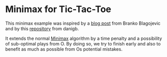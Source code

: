 # Minimax for Tic-Tac-Toe

This minimax example was inspired by a [blog post](https://medium.com/ml-everything/tic-tac-toe-and-connect-4-using-mini-max-deb25544f3b7) from Branko Blagojevic and by this [repository](https://github.com/danigb/minimax) from danigb.

It extends the normal [Minimax](https://en.wikipedia.org/wiki/Minimax) algorithm by a time penalty and a possibility of sub-optimal plays from O. By doing so, we try to finish early and also to benefit as much as possible from Os potential mistakes.
